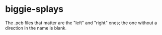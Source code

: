 # biggie-splays
The .pcb files that matter are the "left" and "right" ones; the one without a direction in the name is blank.
